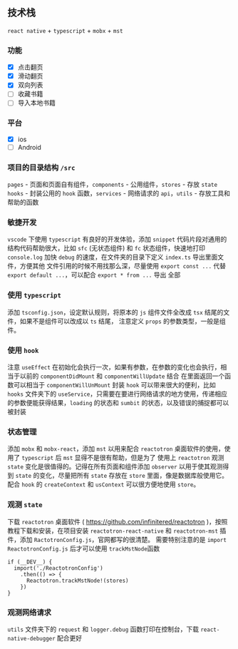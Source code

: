 ## 技术栈 
  `react native` + `typescript` + `mobx` + `mst`

### 功能

- [x] 点击翻页
- [x] 滑动翻页
- [x] 双向列表
- [ ] 收藏书籍
- [ ] 导入本地书籍

### 平台

- [x] ios
- [ ] Android

### 项目的目录结构 `/src`

  `pages` - 页面和页面自有组件，`components` - 公用组件，`stores` - 存放 `state`
  `hooks` - 封装公用的 `hook` 函数，`services` - 网络请求的 `api`，`utils` - 存放工具和帮助的函数

### 敏捷开发
  `vscode` 下使用 `typescript` 有良好的开发体验，添加 `snippet` 代码片段对通用的结构代码帮助很大，比如 `sfc` (无状态组件) 
  和 `fc` 状态组件，快速地打印 `console.log` 加快 `debug` 的速度，在文件夹的目录下定义 `index.ts` 导出里面文件，方便其他
  文件引用的时候不用找那么深，尽量使用 `export const ...` 代替 `export default ...`，可以配合 `export * from ...` 导出
  全部

### 使用 `typescript`
  添加 `tsconfig.json`，设定默认规则，将原本的 `js` 组件文件全改成 `tsx` 结尾的文件，如果不是组件可以改成以 `ts` 结尾，
  注意定义 `props` 的参数类型，一般是组件。

### 使用 `hook`
  注意 `useEffect` 在初始化会执行一次，如果有参数，在参数的变化也会执行，相当于以前的 `componentDidMount` 和 `componentWillUpdate` 结合
  在里面返回一个函数可以相当于 `componentWillUnMount`
  封装 `hook` 可以带来很大的便利，比如 `hooks` 文件夹下的 `useService`，只需要在要进行网络请求的地方使用，传递相应的参数便能获得结果，`loading`
  的状态和 `sumbit` 的状态，以及错误的捕捉都可以被封装

### 状态管理
  添加 `mobx` 和 `mobx-react`，添加 `mst` 以用来配合 `reactotron` 桌面软件的使用，使用了 `typescript` 后 `mst` 显得不是很有帮助，但是为了
  使用上 `reactotron` 观测 `state` 变化是很值得的。记得在所有页面和组件添加 `observer` 以用于使其观测得到 `state` 的变化，尽量把所有 `state`
  存放在 `store` 里面，像是数据库般使用它。配合 `hook` 的 `createContext` 和 `usContext` 可以很方便地使用 `store`。 

### 观测 `state` 
  下载 `reactotron` 桌面软件 ( https://github.com/infinitered/reactotron )，按照教程下载和安装，在项目安装 `reactotron-react-native`
  和 `reactotron-mst` 插件，添加 `RactotronConfig.js`，官网都写的很清楚。
  需要特别注意的是 `import ReactotronConfig.js` 后才可以使用 `trackMstNode`函数
  ```
  if (__DEV__) {
    import('./ReactotronConfig')
      .then(() => {
        Reactotron.trackMstNode!(stores)
      })
  }
  ```

### 观测网络请求
  `utils` 文件夹下的 `request` 和 `logger.debug` 函数打印在控制台，下载 `react-native-debugger` 配合更好

